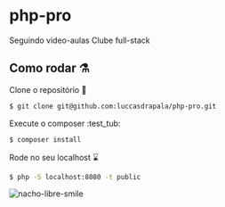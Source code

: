 # php-pro
Seguindo video-aulas Clube full-stack

## Como rodar :alembic: 

Clone o repositório :hammer:
```bash
$ git clone git@github.com:luccasdrapala/php-pro.git
```

Execute o composer :test_tub:
```bash
$ composer install
```

Rode no seu localhost :hourglass:
```bash
$ php -S localhost:8080 -t public
```

![nacho-libre-smile](https://user-images.githubusercontent.com/78103055/226137917-f131d5f3-49a2-416b-b20f-21ea9c741280.gif)
